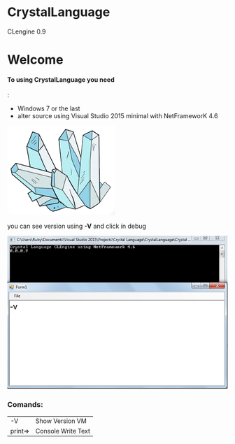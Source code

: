 # CrystalLanguage
CLengine 0.9
<h1>Welcome </h1>
<h4> To using    CrystalLanguage you need</h4>:
<ul>
 <li>Windows  7 or  the last</li>
  <li>alter source  using Visual Studio 2015 minimal with NetFrameworK 4.6</li>
 
 
  
 </ul>
 
 ![Image of Yaktocat](https://github.com/leonardo89stg/CrystalLanguage/blob/master/icons/Cristaldraw.png)
 <p></p>
<p> you can  see version  using  <strong>-V</strong>  and click in debug </p>
 
 ![Image of Yaktocat](https://github.com/leonardo89stg/CrystalLanguage/blob/master/icons/splash.png)
 <h3>Comands:</h3>
 
 
<table>
<tr>
 <td>-V</td> <td>Show Version  VM</td>
 </tr>
<tr>
 <td>print=></td> <td>Console Write Text</td>
 </tr>
</table>
  
